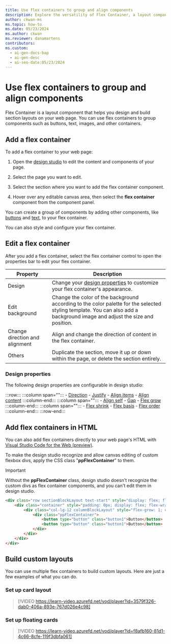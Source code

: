 ```yaml
---
title: Use flex containers to group and align components
description: Explore the versatility of Flex Container, a layout component for grouping elements like buttons and images, with customizable properties.
author: ckwan-ms
ms.topic: how-to
ms.date: 05/23/2024
ms.author: ckwan
ms.reviewer: danamartens
contributors:
ms.custom:
  - ai-gen-docs-bap
  - ai-gen-desc
  - ai-seo-date:05/23/2024
---
```


# Use flex containers to group and align components

Flex Container is a layout component that helps you design and build section layouts on your web page. You can use flex containers to group components such as buttons, text, images, and other containers.

## Add a flex container

To add a flex container to your web page:

1. Open the [design studio](use-design-studio.md) to edit the content and components of your page.

1. Select the page you want to edit.

1. Select the section where you want to add the flex container component.

1. Hover over any editable canvas area, then select the **flex container** component from the component panel.

You can create a group of components by adding other components, like [buttons](add-button.md) and [text](add-text.md), to your flex container.

You can also style and configure your flex container.

## Edit a flex container

After you add a flex container, select the flex container control to open the properties bar to edit your flex container.

| **Property** | **Description** |
|-------------------------|-------------------------|
| Design |  Change your [design properties](#design-properties) to customize your flex container's appearance. |
| Edit background | Change the color of the background according to the color palette for the selected styling template. You can also add a background image and adjust the size and position. |
| Change direction and alignment | Align and change the direction of content in the flex container. |
| Others | Duplicate the section, move it up or down within the page, or delete the section entirely. |

### Design properties

The following design properties are configurable in design studio:

:::row:::
    :::column span="":::
        - [Direction](https://www.w3schools.com/css/css3_flexbox_container.asp#flex-direction)
        - [Justify](https://www.w3schools.com/css/css3_flexbox_container.asp#justify-content)
        - [Align items](https://www.w3schools.com/css/css3_flexbox_container.asp#align-items)
        - [Align content](https://www.w3schools.com/css/css3_flexbox_container.asp#align-content)
    :::column-end:::
    :::column span="":::
        - [Align self](https://www.w3schools.com/css/css3_flexbox_items.asp)
        - [Gap](https://www.w3schools.com/cssref/css3_pr_gap.php)
        - [Flex grow](https://www.w3schools.com/css/css3_flexbox_items.asp)
    :::column-end:::
    :::column span="":::
        - [Flex shrink](https://www.w3schools.com/css/css3_flexbox_items.asp)
        - [Flex basis](https://www.w3schools.com/css/css3_flexbox_items.asp)
        - [Flex order](https://www.w3schools.com/css/css3_flexbox_items.asp)
    :::column-end:::
:::row-end:::

## Add flex containers in HTML

You can also add flex containers directly to your web page's HTML with [Visual Studio Code for the Web (preview)](../configure/visual-studio-code-editor.md#edit-web-page-code-from-pages-workspace).

To make the design studio recognize and allow canvas editing of custom flexbox divs, apply the CSS class "**ppFlexContainer**" to them.

>[!IMPORTANT] 
> Without the **ppFlexContainer** class, design studio doesn't recognize the custom divs as flex container components, and you can't edit them in design studio.

```html
<div class="row sectionBlockLayout text-start" style="display: flex; flex-wrap: wrap; margin: 0px; min-height: auto; padding: 8px;">
    <div class="container" style="padding: 0px; display: flex; flex-wrap: wrap;">
        <div class="col-lg-12 columnBlockLayout" style="flex-grow: 1; display: flex; flex-direction: column; min-width: 250px; word-break: break-word;">
            <div class="ppFlexContainer">
                <button type="button" class="button1">Button</button>
                <button type="button" class="button1">Button</button>
            </div>
        </div>
    </div>
</div>
```

## Build custom layouts

You can use multiple flex containers to build custom layouts. Here are just a few examples of what you can do.

### Set up card layout

 >[!VIDEO https://learn-video.azurefd.net/vod/player?id=3579f326-dab0-406a-893e-767d026e4c98]

### Set up floating cards

 >[!VIDEO https://learn-video.azurefd.net/vod/player?id=f8afb160-81d1-4c66-8cfe-119f3dbfa061]
